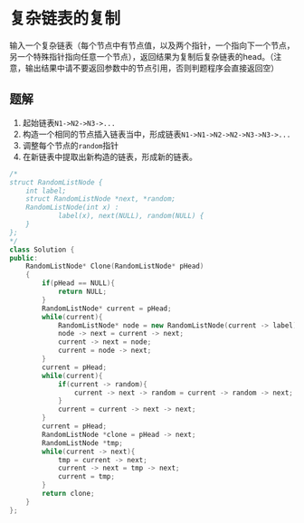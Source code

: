 # 复杂链表的复制

输入一个复杂链表（每个节点中有节点值，以及两个指针，一个指向下一个节点，另一个特殊指针指向任意一个节点），返回结果为复制后复杂链表的head。（注意，输出结果中请不要返回参数中的节点引用，否则判题程序会直接返回空）

## 题解

1. 起始链表`N1->N2->N3->...`
2. 构造一个相同的节点插入链表当中，形成链表`N1->N1->N2->N2->N3->N3->...`
3. 调整每个节点的`random`指针
4. 在新链表中提取出新构造的链表，形成新的链表。

```cpp
/*
struct RandomListNode {
    int label;
    struct RandomListNode *next, *random;
    RandomListNode(int x) :
            label(x), next(NULL), random(NULL) {
    }
};
*/
class Solution {
public:
    RandomListNode* Clone(RandomListNode* pHead)
    {
        if(pHead == NULL){
            return NULL;
        }
        RandomListNode* current = pHead;
        while(current){
            RandomListNode* node = new RandomListNode(current -> label);
            node -> next = current -> next;
            current -> next = node;
            current = node -> next;
        }
        current = pHead;
        while(current){
            if(current -> random){
                current -> next -> random = current -> random -> next;
            }
            current = current -> next -> next;
        }
        current = pHead;
        RandomListNode *clone = pHead -> next;
        RandomListNode *tmp;
        while(current -> next){
            tmp = current -> next;
            current -> next = tmp -> next;
            current = tmp;
        }
        return clone;
    }
};
```

